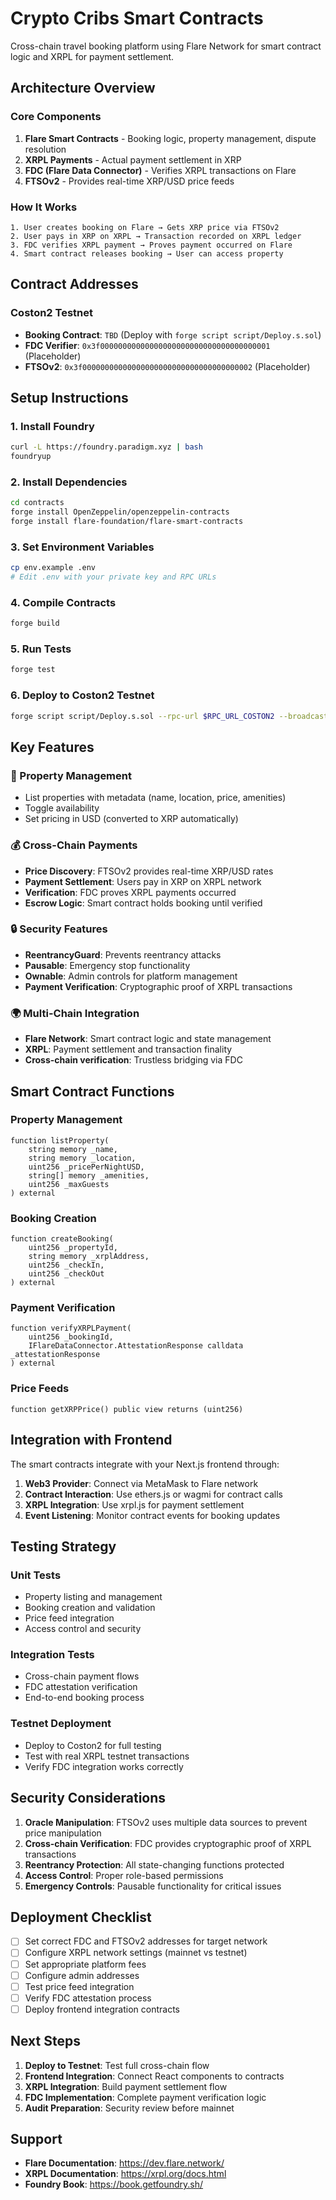 # Crypto Cribs Smart Contracts

Cross-chain travel booking platform using Flare Network for smart contract logic and XRPL for payment settlement.

## Architecture Overview

### Core Components

1. **Flare Smart Contracts** - Booking logic, property management, dispute resolution
2. **XRPL Payments** - Actual payment settlement in XRP
3. **FDC (Flare Data Connector)** - Verifies XRPL transactions on Flare
4. **FTSOv2** - Provides real-time XRP/USD price feeds

### How It Works

```
1. User creates booking on Flare → Gets XRP price via FTSOv2
2. User pays in XRP on XRPL → Transaction recorded on XRPL ledger  
3. FDC verifies XRPL payment → Proves payment occurred on Flare
4. Smart contract releases booking → User can access property
```

## Contract Addresses

### Coston2 Testnet
- **Booking Contract**: `TBD` (Deploy with `forge script script/Deploy.s.sol`)
- **FDC Verifier**: `0x3f00000000000000000000000000000000000001` (Placeholder)
- **FTSOv2**: `0x3f00000000000000000000000000000000000002` (Placeholder)

## Setup Instructions

### 1. Install Foundry
```bash
curl -L https://foundry.paradigm.xyz | bash
foundryup
```

### 2. Install Dependencies
```bash
cd contracts
forge install OpenZeppelin/openzeppelin-contracts
forge install flare-foundation/flare-smart-contracts
```

### 3. Set Environment Variables
```bash
cp env.example .env
# Edit .env with your private key and RPC URLs
```

### 4. Compile Contracts
```bash
forge build
```

### 5. Run Tests
```bash
forge test
```

### 6. Deploy to Coston2 Testnet
```bash
forge script script/Deploy.s.sol --rpc-url $RPC_URL_COSTON2 --broadcast
```

## Key Features

### 🏨 Property Management
- List properties with metadata (name, location, price, amenities)
- Toggle availability
- Set pricing in USD (converted to XRP automatically)

### 💰 Cross-Chain Payments
- **Price Discovery**: FTSOv2 provides real-time XRP/USD rates
- **Payment Settlement**: Users pay in XRP on XRPL network
- **Verification**: FDC proves XRPL payments occurred
- **Escrow Logic**: Smart contract holds booking until verified

### 🔒 Security Features
- **ReentrancyGuard**: Prevents reentrancy attacks
- **Pausable**: Emergency stop functionality
- **Ownable**: Admin controls for platform management
- **Payment Verification**: Cryptographic proof of XRPL transactions

### 🌍 Multi-Chain Integration
- **Flare Network**: Smart contract logic and state management
- **XRPL**: Payment settlement and transaction finality
- **Cross-chain verification**: Trustless bridging via FDC

## Smart Contract Functions

### Property Management
```solidity
function listProperty(
    string memory _name,
    string memory _location,
    uint256 _pricePerNightUSD,
    string[] memory _amenities,
    uint256 _maxGuests
) external
```

### Booking Creation
```solidity
function createBooking(
    uint256 _propertyId,
    string memory _xrplAddress,
    uint256 _checkIn,
    uint256 _checkOut
) external
```

### Payment Verification
```solidity
function verifyXRPLPayment(
    uint256 _bookingId,
    IFlareDataConnector.AttestationResponse calldata _attestationResponse
) external
```

### Price Feeds
```solidity
function getXRPPrice() public view returns (uint256)
```

## Integration with Frontend

The smart contracts integrate with your Next.js frontend through:

1. **Web3 Provider**: Connect via MetaMask to Flare network
2. **Contract Interaction**: Use ethers.js or wagmi for contract calls
3. **XRPL Integration**: Use xrpl.js for payment settlement
4. **Event Listening**: Monitor contract events for booking updates

## Testing Strategy

### Unit Tests
- Property listing and management
- Booking creation and validation
- Price feed integration
- Access control and security

### Integration Tests
- Cross-chain payment flows
- FDC attestation verification
- End-to-end booking process

### Testnet Deployment
- Deploy to Coston2 for full testing
- Test with real XRPL testnet transactions
- Verify FDC integration works correctly

## Security Considerations

1. **Oracle Manipulation**: FTSOv2 uses multiple data sources to prevent price manipulation
2. **Cross-chain Verification**: FDC provides cryptographic proof of XRPL transactions
3. **Reentrancy Protection**: All state-changing functions protected
4. **Access Control**: Proper role-based permissions
5. **Emergency Controls**: Pausable functionality for critical issues

## Deployment Checklist

- [ ] Set correct FDC and FTSOv2 addresses for target network
- [ ] Configure XRPL network settings (mainnet vs testnet)
- [ ] Set appropriate platform fees
- [ ] Configure admin addresses
- [ ] Test price feed integration
- [ ] Verify FDC attestation process
- [ ] Deploy frontend integration contracts

## Next Steps

1. **Deploy to Testnet**: Test full cross-chain flow
2. **Frontend Integration**: Connect React components to contracts
3. **XRPL Integration**: Build payment settlement flow
4. **FDC Implementation**: Complete payment verification logic
5. **Audit Preparation**: Security review before mainnet

## Support

- **Flare Documentation**: https://dev.flare.network/
- **XRPL Documentation**: https://xrpl.org/docs.html
- **Foundry Book**: https://book.getfoundry.sh/
